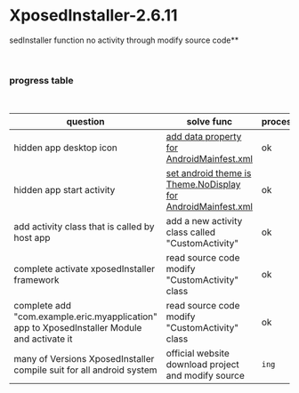 # XposedInstaller-2.6.11


sedInstaller function no activity through modify source code**

<br>

### progress table
<br>

question        | solve func    |       process
---|---|---
hidden app desktop icon         | [add data property for AndroidMainfest.xml ](https://www.jianshu.com/p/0d64bce9fbd2/) | ok
hidden app start activity       | [set android theme is Theme.NoDisplay for AndroidMainfest.xml](https://www.jianshu.com/p/3afcaa959de2)        | ok
add activity class that is called by host app   |       add a new activity class called "CustomActivity"        | ok
complete activate xposedInstaller framework | read source code modify "CustomActivity" class      | ok
complete add "com.example.eric.myapplication" app to XposedInstaller Module and activate it |   read source code modify "CustomActivity" class  | ok
many of Versions XposedInstaller compile suit for all android system    |   official website download project and modify source | `ing`

